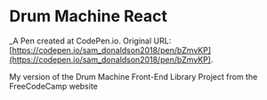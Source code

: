 # Drum Machine React
 _A Pen created at CodePen.io. Original URL: [https://codepen.io/sam_donaldson2018/pen/bZmvKP](https://codepen.io/sam_donaldson2018/pen/bZmvKP).

 My version of the Drum Machine Front-End Library Project from the FreeCodeCamp website